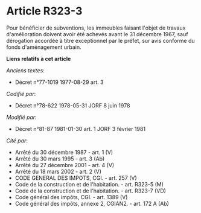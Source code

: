 # Article R323-3

Pour bénéficier de subventions, les immeubles faisant l'objet de travaux d'amélioration doivent avoir été achevés avant le 31
décembre 1967, sauf dérogation accordée à titre exceptionnel par le préfet, sur avis conforme du fonds d'aménagement urbain.

**Liens relatifs à cet article**

_Anciens textes_:

  - Décret n°77-1019 1977-08-29 art. 3

_Codifié par_:

  - Décret n°78-622 1978-05-31 JORF 8 juin 1978

_Modifié par_:

  - Décret n°81-87 1981-01-30 art. 1 JORF 3 février 1981

_Cité par_:

  - Arrêté du 30 décembre 1987 - art. 1 (V)
  - Arrêté du 30 mars 1995 - art. 3 (Ab)
  - Arrêté du 27 décembre 2001 - art. 4 (V)
  - Arrêté du 18 mars 2002 - art. 2 (V)
  - CODE GENERAL DES IMPOTS, CGI. - art. 257 (V)
  - Code de la construction et de l'habitation. - art. R323-5 (M)
  - Code de la construction et de l'habitation. - art. R323-7 (VD)
  - Code général des impôts, CGI. - art. 1389 (V)
  - Code général des impôts, annexe 2, CGIAN2. - art. 172 A (Ab)
